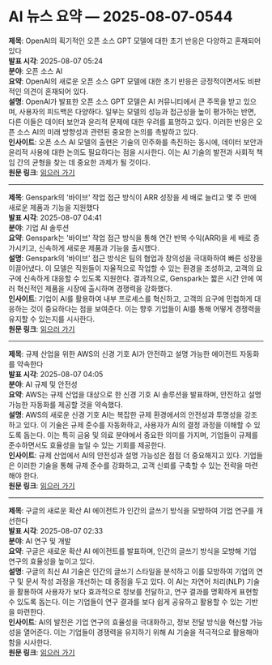 # AI 뉴스 요약 — 2025-08-07-0544

**제목**: OpenAI의 획기적인 오픈 소스 GPT 모델에 대한 초기 반응은 다양하고 혼재되어 있다  
**발표 시각**: 2025-08-07 05:24  
**분야**: 오픈 소스 AI  
**요약**: OpenAI의 새로운 오픈 소스 GPT 모델에 대한 초기 반응은 긍정적이면서도 비판적인 의견이 혼재되어 있다.  
**설명**: OpenAI가 발표한 오픈 소스 GPT 모델은 AI 커뮤니티에서 큰 주목을 받고 있으며, 사용자의 피드백은 다양하다. 일부는 모델의 성능과 접근성을 높이 평가하는 반면, 다른 이들은 데이터 보안과 윤리적 문제에 대한 우려를 표명하고 있다. 이러한 반응은 오픈 소스 AI의 미래 방향성과 관련된 중요한 논의를 촉발하고 있다.  
**인사이트**: 오픈 소스 AI 모델의 출현은 기술의 민주화를 촉진하는 동시에, 데이터 보안과 윤리적 사용에 대한 논의도 필요하다는 점을 시사한다. 이는 AI 기술의 발전과 사회적 책임 간의 균형을 찾는 데 중요한 과제가 될 것이다.  
**원문 링크**: [읽으러 가기](https://venturebeat.com/ai/the-initial-reactions-to-openais-landmark-open-source-gpt-oss-models-are-highly-varied-and-mixed/)

---

**제목**: Genspark의 '바이브' 작업 접근 방식이 ARR 성장을 세 배로 늘리고 몇 주 만에 새로운 제품과 기능을 지원했다  
**발표 시각**: 2025-08-07 04:41  
**분야**: 기업 AI 솔루션  
**요약**: Genspark는 '바이브' 작업 접근 방식을 통해 연간 반복 수익(ARR)을 세 배로 증가시키고, 신속하게 새로운 제품과 기능을 출시했다.  
**설명**: Genspark의 '바이브' 접근 방식은 팀의 협업과 창의성을 극대화하여 빠른 성장을 이끌어냈다. 이 모델은 직원들이 자율적으로 작업할 수 있는 환경을 조성하고, 고객의 요구에 신속하게 대응할 수 있도록 지원한다. 결과적으로, Genspark는 짧은 시간 안에 여러 혁신적인 제품을 시장에 출시하며 경쟁력을 강화했다.  
**인사이트**: 기업이 AI를 활용하여 내부 프로세스를 혁신하고, 고객의 요구에 민첩하게 대응하는 것이 중요하다는 점을 보여준다. 이는 향후 기업들이 AI를 통해 어떻게 경쟁력을 유지할 수 있는지를 시사한다.  
**원문 링크**: [읽으러 가기](https://venturebeat.com/ai/how-a-vibe-working-approach-at-genspark-tripled-arr-growth-and-supported-a-barrage-of-new-products-and-features-in-just-weeks/)

---

**제목**: 규제 산업을 위한 AWS의 신경 기호 AI가 안전하고 설명 가능한 에이전트 자동화를 약속한다  
**발표 시각**: 2025-08-07 04:05  
**분야**: AI 규제 및 안전성  
**요약**: AWS는 규제 산업을 대상으로 한 신경 기호 AI 솔루션을 발표하며, 안전하고 설명 가능한 자동화를 제공할 것을 약속했다.  
**설명**: AWS의 새로운 신경 기호 AI는 복잡한 규제 환경에서의 안전성과 투명성을 강조하고 있다. 이 기술은 규제 준수를 자동화하고, 사용자가 AI의 결정 과정을 이해할 수 있도록 돕는다. 이는 특히 금융 및 의료 분야에서 중요한 의미를 가지며, 기업들이 규제를 준수하면서도 효율성을 높일 수 있는 기회를 제공한다.  
**인사이트**: 규제 산업에서 AI의 안전성과 설명 가능성은 점점 더 중요해지고 있다. 기업들은 이러한 기술을 통해 규제 준수를 강화하고, 고객 신뢰를 구축할 수 있는 전략을 마련해야 한다.  
**원문 링크**: [읽으러 가기](https://venturebeat.com/ai/for-regulated-industries-awss-neurosymbolic-ai-promises-safe-explainable-agent-automation/)

---

**제목**: 구글의 새로운 확산 AI 에이전트가 인간의 글쓰기 방식을 모방하여 기업 연구를 개선한다  
**발표 시각**: 2025-08-07 02:33  
**분야**: AI 연구 및 개발  
**요약**: 구글은 새로운 확산 AI 에이전트를 발표하며, 인간의 글쓰기 방식을 모방해 기업 연구의 효율성을 높이고 있다.  
**설명**: 구글의 최신 AI 기술은 인간의 글쓰기 스타일을 분석하고 이를 모방하여 기업의 연구 및 문서 작성 과정을 개선하는 데 중점을 두고 있다. 이 AI는 자연어 처리(NLP) 기술을 활용하여 사용자가 보다 효과적으로 정보를 전달하고, 연구 결과를 명확하게 표현할 수 있도록 돕는다. 이는 기업들이 연구 결과를 보다 쉽게 공유하고 활용할 수 있는 기반을 마련한다.  
**인사이트**: AI의 발전은 기업 연구의 효율성을 극대화하고, 정보 전달 방식을 혁신할 가능성을 열어준다. 이는 기업들이 경쟁력을 유지하기 위해 AI 기술을 적극적으로 활용해야 함을 시사한다.  
**원문 링크**: [읽으러 가기](https://venturebeat.com/ai/googles-new-diffusion-ai-agent-mimics-human-writing-to-improve-enterprise-research/)